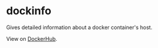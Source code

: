 # dockinfo

Gives detailed information about a docker container's host.

View on [DockerHub](https://hub.docker.com/r/jamrizzi/dockerinfo/).
